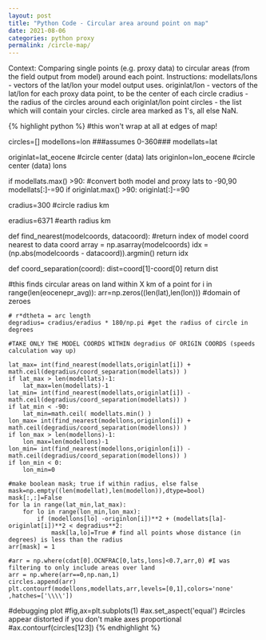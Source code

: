 ```yaml
---
layout: post
title: "Python Code - Circular area around point on map"
date: 2021-08-06
categories: python proxy
permalink: /circle-map/
---
```


Context: Comparing single points (e.g. proxy data) to circular areas (from the field output from model) around each point. 
Instructions: modellats/lons - vectors of the lat/lon your model output uses.
              originlat/lon  - vectors of the lat/lon for each proxy data point, to be the center of each circle
              cradius        - the radius of the circles around each originlat/lon point
              circles        - the list which will contain your circles. circle area marked as 1's, all else NaN.
              
{% highlight python %}
    #this won't wrap at all at edges of map!

circles=[]
modellons=lon ###assumes 0-360###
modellats=lat 

originlat=lat_eocene  #circle center (data) lats
originlon=lon_eocene  #circle center (data) lons


if modellats.max() >90: #convert both model and proxy lats to -90,90
    modellats[:]-=90
if originlat.max() >90:
    originlat[:]-=90
    
cradius=300 #circle radius km 

eradius=6371 #earth radius km

def find_nearest(modelcoords, datacoord): #return index of model coord nearest to data coord
    array = np.asarray(modelcoords)
    idx = (np.abs(modelcoords - datacoord)).argmin()
    return idx
    
def coord_separation(coord):
    dist=coord[1]-coord[0]
    return dist
    
    
#this finds circular areas on land within X km of a point
for i in range(len(eocenepr_avg)):
    arr=np.zeros((len(lat),len(lon))) #domain of zeroes
    
    # r*dtheta = arc length
    degradius= cradius/eradius * 180/np.pi #get the radius of circle in degrees
    
    #TAKE ONLY THE MODEL COORDS WITHIN degradius OF ORIGIN COORDS (speeds calculation way up)
    
    lat_max= int(find_nearest(modellats,originlat[i]) + math.ceil(degradius/coord_separation(modellats)) )
    if lat_max > len(modellats)-1:
        lat_max=len(modellats)-1
    lat_min= int(find_nearest(modellats,originlat[i]) - math.ceil(degradius/coord_separation(modellats)) )
    if lat_min < -90:
        lat_min=math.ceil( modellats.min() )
    lon_max= int(find_nearest(modellons,originlon[i]) + math.ceil(degradius/coord_separation(modellons)) )
    if lon_max > len(modellons)-1:
        lon_max=len(modellons)-1
    lon_min= int(find_nearest(modellons,originlon[i]) - math.ceil(degradius/coord_separation(modellons)) )
    if lon_min < 0:
        lon_min=0
    
    #make boolean mask; true if within radius, else false
    mask=np.empty((len(modellat),len(modellon)),dtype=bool)
    mask[:,:]=False
    for la in range(lat_min,lat_max):
        for lo in range(lon_min,lon_max):
            if (modellons[lo] -originlon[i])**2 + (modellats[la]-originlat[i])**2 < degradius**2:
                mask[la,lo]=True # find all points whose distance (in degrees) is less than the radius
    arr[mask] = 1
    
    #arr = np.where(cdat[0].OCNFRAC[0,lats,lons]<0.7,arr,0) #I was filtering to only include areas over land
    arr = np.where(arr==0,np.nan,1)
    circles.append(arr)
    plt.contourf(modellons,modellats,arr,levels=[0,1],colors='none' ,hatches=['\\\\'])
    
#debugging plot
#fig,ax=plt.subplots(1)
#ax.set_aspect('equal')  #circles appear distorted if you don't make axes proportional
#ax.contourf(circles[123])
 {% endhighlight %}

